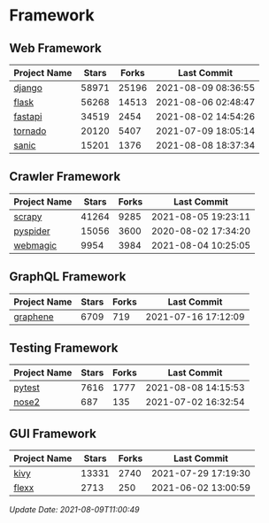 # Framework

## Web Framework
| Project Name | Stars | Forks | Last Commit |
| ------------ | ----- | ----- | ----------- |
| [django](https://github.com/django/django) | 58971 | 25196 | 2021-08-09 08:36:55 |
| [flask](https://github.com/pallets/flask) | 56268 | 14513 | 2021-08-06 02:48:47 |
| [fastapi](https://github.com/tiangolo/fastapi) | 34519 | 2454 | 2021-08-02 14:54:26 |
| [tornado](https://github.com/tornadoweb/tornado) | 20120 | 5407 | 2021-07-09 18:05:14 |
| [sanic](https://github.com/sanic-org/sanic) | 15201 | 1376 | 2021-08-08 18:37:34 |

## Crawler Framework
| Project Name | Stars | Forks | Last Commit |
| ------------ | ----- | ----- | ----------- |
| [scrapy](https://github.com/scrapy/scrapy) | 41264 | 9285 | 2021-08-05 19:23:11 |
| [pyspider](https://github.com/binux/pyspider) | 15056 | 3600 | 2020-08-02 17:34:20 |
| [webmagic](https://github.com/code4craft/webmagic) | 9954 | 3984 | 2021-08-04 10:25:05 |

## GraphQL Framework
| Project Name | Stars | Forks | Last Commit |
| ------------ | ----- | ----- | ----------- |
| [graphene](https://github.com/graphql-python/graphene) | 6709 | 719 | 2021-07-16 17:12:09 |

## Testing Framework
| Project Name | Stars | Forks | Last Commit |
| ------------ | ----- | ----- | ----------- |
| [pytest](https://github.com/pytest-dev/pytest) | 7616 | 1777 | 2021-08-08 14:15:53 |
| [nose2](https://github.com/nose-devs/nose2) | 687 | 135 | 2021-07-02 16:32:54 |

## GUI Framework
| Project Name | Stars | Forks | Last Commit |
| ------------ | ----- | ----- | ----------- |
| [kivy](https://github.com/kivy/kivy) | 13331 | 2740 | 2021-07-29 17:19:30 |
| [flexx](https://github.com/flexxui/flexx) | 2713 | 250 | 2021-06-02 13:00:59 |

*Update Date: 2021-08-09T11:00:49*